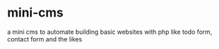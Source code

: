 # mini-cms
 a mini cms to automate building basic websites with php like todo form, contact form and the likes
